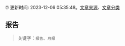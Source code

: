 :alarm_clock: 更新时间: 2023-12-06 05:35:48。[文章来源](/README.md)、[文章分类](/TAGS.md)

## 报告


> 关键字：`报告`、`月报`




